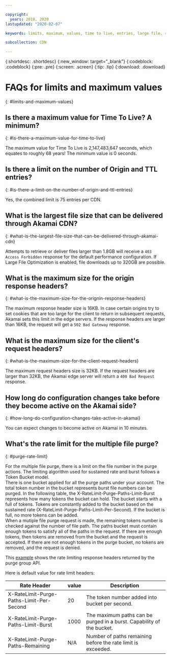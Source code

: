 ```yaml
---

copyright:
  years: 2018, 2020
lastupdated: "2020-02-07"

keywords: limits, maximum, values, time to live, entries, large file, size, optimization, downloads, years

subcollection: CDN

---
```


{:shortdesc: .shortdesc}
{:new_window: target="_blank"}
{:codeblock: .codeblock}
{:pre: .pre}
{:screen: .screen}
{:tip: .tip}
{:download: .download}

# FAQs for limits and maximum values
{: #limits-and-maximum-values}

## Is there a maximum value for Time To Live? A minimum?
{: #is-there-a-maximum-value-for-time-to-live}

The maximum value for Time To Live is 2,147,483,647 seconds, which equates to roughly 68 years! The minimum value is 0 seconds.

## Is there a limit on the number of Origin and TTL entries?
{: #is-there-a-limit-on-the-number-of-origin-and-ttl-entries}

Yes, the combined limit is 75 entries per CDN.

## What is the largest file size that can be delivered through Akamai CDN?
{: #what-is-the-largest-file-size-that-can-be-delivered-through-akamai-cdn}

Attempts to retrieve or deliver files larger than 1.8GB will receive a `403 Access Forbidden` response for the default performance configuration. If Large File Optimization is enabled, file downloads up to 320GB are possible.

## What is the maximum size for the origin response headers?
{: #what-is-the-maximum-size-for-the-orignin-response-headers}

The maximum response header size is 16KB. In case certain origins try to set cookies that are too large for the client to return in subsequent requests, Akamai sets this limit in the edge servers. If the response headers are larger than 16KB, the request will get a `502 Bad Gateway` response.

## What is the maximum size for the client's request headers?
{: #what-is-the-maximum-size-for-the-client-request-headers}

The maximum request headers size is 32KB. If the request headers are larger than 32KB, the Akamai edge server will return a `400 Bad Request` response.

## How long do configuration changes take before they become active on the Akamai side?
{: #how-long-do-configuration-changes-take-active-in-akamai}

You can expect changes to become active on Akamai in 10 minutes.

## What's the rate limit for the multiple file purge?
{: #purge-rate-limit}

For the multiple file purge, there is a limit on the file number in the purge actions. The limiting algorithm used for sustained rate and burst follows a Token Bucket model.  
There is one bucket applied for all the purge paths under your account. The total token number in the bucket represents burst file numbers can be purged. In the following table, the X-RateLimit-Purge-Paths-Limit-Burst represents how many tokens the bucket can hold. The bucket starts with a full of tokens. Tokens are constantly added to the bucket based on the sustained rate (X-RateLimit-Purge-Paths-Limit-Per-Second). If the bucket is full, no more tokens can be added.  
When a mutiple file purge request is made, the remaining tokens number is checked against the number of file path. The paths bucket must contain enough tokens to satisfy all of the paths in the request. If there are enough tokens, then tokens are removed from the bucket and the request is accepted. If there are not enough tokens in the purge bucket, no tokens are removed, and the request is denied.  

This [example](/docs/CDN?topic=CDN-code-examples-using-the-cdn-api#create-group-example) shows the rate limiting response headers returned by the purge group API.

Here is default value for rate limit headers:

|  Rate Header   | value  | Description |
|  ----  | ----  | ----  |
| X-RateLimit-Purge-Paths-Limit-Per-Second  | 20 | The token number added into bucket per second. |
| X-RateLimit-Purge-Paths-Limit-Burst | 1000 | The maximum paths can be purged in a burst. Capability of the bucket. |
| X-RateLimit-Purge-Paths-Remaining| N/A | Number of paths remaining before the rate limit is exceeded. |
